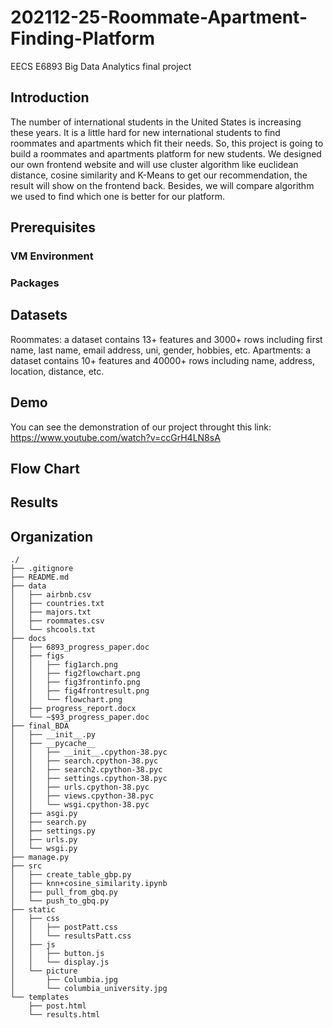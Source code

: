 # 202112-25-Roommate-Apartment-Finding-Platform
EECS E6893 Big Data Analytics final project

## Introduction
The number of international students in the United States is increasing these years. It is a little hard for new international students to find roommates and apartments which fit their needs. So, this project is going to build a roommates and apartments platform for new students. We designed our own frontend website and will use cluster algorithm like euclidean distance, cosine similarity and K-Means to get our recommendation, the result will show on the frontend back. Besides, we will compare algorithm we used to find which one is better for our platform.

## Prerequisites
### VM Environment

### Packages

## Datasets
Roommates: a dataset contains 13+ features and 3000+ rows including first name, last name, email address, uni, gender, hobbies, etc. 
Apartments: a dataset contains 10+ features and 40000+ rows including name, address, location, distance, etc.
## Demo

You can see the demonstration of our project throught this link: https://www.youtube.com/watch?v=ccGrH4LN8sA
## Flow Chart

## Results

## Organization
```
./
├── .gitignore
├── README.md
├── data
│   ├── airbnb.csv
│   ├── countries.txt
│   ├── majors.txt
│   ├── roommates.csv
│   └── shcools.txt
├── docs
│   ├── 6893_progress_paper.doc
│   ├── figs
│   │   ├── fig1arch.png
│   │   ├── fig2flowchart.png
│   │   ├── fig3frontinfo.png
│   │   ├── fig4frontresult.png
│   │   └── flowchart.png
│   ├── progress_report.docx
│   └── ~$93_progress_paper.doc
├── final_BDA
│   ├── __init__.py
│   ├── __pycache__
│   │   ├── __init__.cpython-38.pyc
│   │   ├── search.cpython-38.pyc
│   │   ├── search2.cpython-38.pyc
│   │   ├── settings.cpython-38.pyc
│   │   ├── urls.cpython-38.pyc
│   │   ├── views.cpython-38.pyc
│   │   └── wsgi.cpython-38.pyc
│   ├── asgi.py
│   ├── search.py
│   ├── settings.py
│   ├── urls.py
│   └── wsgi.py
├── manage.py
├── src
│   ├── create_table_gbp.py
│   ├── knn+cosine_similarity.ipynb
│   ├── pull_from_gbq.py
│   └── push_to_gbq.py
├── static
│   ├── css
│   │   ├── postPatt.css
│   │   └── resultsPatt.css
│   ├── js
│   │   ├── button.js
│   │   └── display.js
│   └── picture
│       ├── Columbia.jpg
│       └── columbia_university.jpg
└── templates
    ├── post.html
    └── results.html
```
